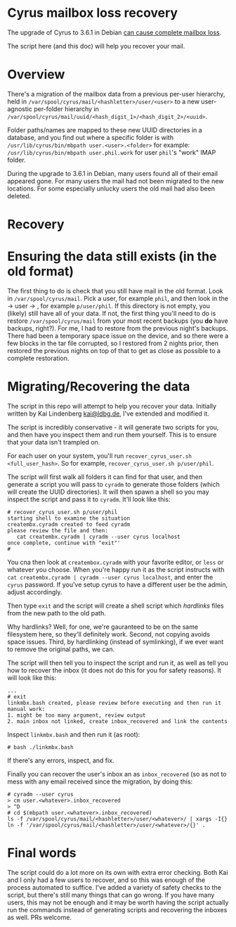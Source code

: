 # Cyrus mailbox loss recovery

The upgrade of Cyrus to 3.6.1 in Debian [can cause complete mailbox loss](https://bugs.debian.org/cgi-bin/bugreport.cgi?bug=1037346).

The script here (and this doc) will help you recover your mail.

# Overview

There's a migration of the mailbox data from a previous per-user hierarchy, held in `/var/spool/cyrus/mail/<hashletter>/user/<user>` to a new user-agnostic per-folder hierarchy in `/var/spool/cyrus/mail/uuid/<hash_digit_1>/<hash_digit_2>/<uuid>`.

Folder paths/names are mapped to these new UUID directories in a database, and you find out where a specific folder is with `/usr/lib/cyrus/bin/mbpath user.<user>.<folder>` for example: `/usr/lib/cyrus/bin/mbpath user.phil.work` for user `phil`'s "work" IMAP folder.

During the upgrade to 3.6.1 in Debian, many users found all of their email appeared gone. For many users the mail had not been migrated to the new locations. For some especially unlucky users the old mail had also been deleted.

# Recovery

# Ensuring the data still exists (in the old format)

The first thing to do is check that you still have mail in the old format. Look in `/var/spool/cyrus/mail`. Pick a user, for example `phil`, and then look in the <first-letter-of-that-username> -> user -> <username>, for example `p/user/phil`. If this directory is not empty, you (likely) still have all of your data. If not, the first thing you'll need to do is restore `/var/spool/cyrus/mail` from your most recent backups (you **do** have backups, right?). For me, I had to restore from the previous night's backups. There had been a temporary space issue on the device, and so there were a few blocks in the tar file corrupted, so I restored from 2 nights prior, then restored the previous nights on top of that to get as close as possible to a complete restoration.

# Migrating/Recovering the data

The script in this repo will attempt to help you recover your data. Initially written by Kai Lindenberg <kai@ldbg.de>, I've extended and modified it.

The script is incredibly conservative - it will generate two scripts for you, and then have you inspect them and run them yourself. This is to ensure that your data isn't trampled on.

For each user on your system, you'll run `recover_cyrus_user.sh <full_user_hash>`. So for example, `recover_cyrus_user.sh p/user/phil`.

The script will first walk all folders it can find for that user, and then generate a script you will pass to `cyradm` to generate those folders (which will create the UUID directories). It will then spawn a shell so you may inspect the script and pass it to `cyradm`. It'll look like this:

```shell
# recover_cyrus_user.sh p/user/phil
starting shell to examine the situation
creatembx.cyradm created to feed cyradm
please review the file and then:
   cat creatembx.cyradm | cyradm --user cyrus localhost
once complete, continue with "exit"'
#
```

You cna then look at `creatembox.cyradm` with your favorite editor, or `less` or whatever you choose. When you're happy run it as the script instructs with `cat creatembx.cyradm | cyradm --user cyrus localhost`, and enter the `cyrus` password. If you've setup cyrus to have a different user be the admin, adjust accordingly.

Then type `exit` and the script will create a shell script which *hardlinks* files from the new path to the old path.

Why hardlinks? Well, for one, we're gauranteed to be on the same filesystem here, so they'll definitely work. Second, not copying avoids space issues. Third, by hardlinking (instead of symlinking), if we ever want to remove the original paths, we can.

The script will then tell you to inspect the script and run it, as well as tell you how to recover the inbox (it does not do this for you for safety reasons). It will look like this:

```shell
...
# exit
linkmbx.bash created, please review before executing and then run it
manual work:
1. might be too many argument, review output
2. main inbox not linked, create inbox_recovered and link the contents
```

Inspect `linkmbx.bash` and then run it (as root):

```shell
# bash ./linkmbx.bash
```

If there's any errors, inspect, and fix.

Finally you can recover the user's inbox an as `inbox_recovered` (so as not to mess with any email received since the migration, by doing this:

```
# cyradm --user cyrus
> cm user.<whatever>.inbox_recovered
> ^D
# cd $(mbpath user.<whatever>.inbox_recovered)
ls -f /var/spool/cyrus/mail/<hashletter>/user/<whatever>/ | xargs -I{} ln -f '/var/spool/cyrus/mail/<hashletter>/user/<whatever>/{}' .
```

# Final words

The script could do a lot more on its own with extra error checking. Both Kai and I only had a few users to recover, and so this was enough of the process automated to suffice. I've added a variety of safety checks to the script, but there's still many things that can go wrong. If you have many users, this may not be enough and it may be worth having the script actually run the commands instead of generating scripts and recovering the inboxes as well. PRs welcome.
